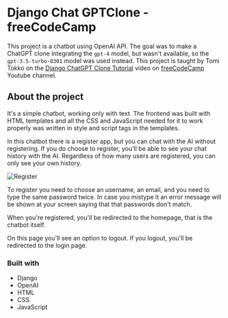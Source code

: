 # Django Chat GPTClone - freeCodeCamp

This project is a chatbot using OpenAI API. The goal was to make a ChatGPT clone integrating the `gpt-4` model, but wasn't available, so the `gpt-3.5-turbo-0301` model was used instead. This project is taught by Tomi Tokko on the [Django ChatGPT Clone Tutorial](https://www.youtube.com/watch?v=qrZGfBBlXpk) video on [freeCodeCamp](https://www.youtube.com/@freecodecamp) Youtube channel. 

## About the project

It's a simple chatbot, working only with text. The frontend was built with HTML templates and all the CSS and JavaScript needed for it to work properly was written in style and script tags in the templates.

In this chatbot there is a register app, but you can chat with the AI without registering. If you do choose to register, you'll be able to see your chat history with the AI. Regardless of how many users are registered, you can only see your own history.

![Register]("./register.png")

To register you need to choose an username, an email, and you need to type the same password twice. In case you mistype it an error message will be shown at your screen saying that that passwords don't match.

<!-- ![Error]("/") -->

When you're registered, you'll be redirected to the homepage, that is the chatbot itself.

<!-- ![Home]("/") -->

<!-- ![Some_chat]("/") -->

On this page you'll see an option to logout.
If you logout, you'll be redirected to the login page.

<!-- ![Login]("/") -->

### Built with

- Django
- OpenAI
- HTML
- CSS
- JavaScript
